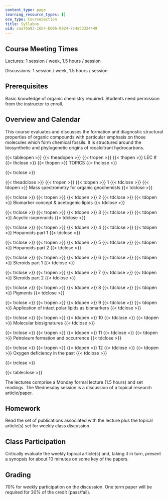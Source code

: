 ```yaml
---
content_type: page
learning_resource_types: []
ocw_type: CourseSection
title: Syllabus
uid: caa76a93-16b4-b60b-0924-7c4a53324449
---
```


Course Meeting Times
--------------------

Lectures: 1 session / week, 1.5 hours / session

Discussions: 1 session / week, 1.5 hours / session

Prerequisites
-------------

Basic knowledge of organic chemistry required. Students need permission from the instructor to enroll.

Overview and Calendar
---------------------

This course evaluates and discusses the formation and diagnostic structural properties of organic compounds with particular emphasis on those molecules which form chemical fossils. It is structured around the biosynthetic and phylogenetic origins of recalcitrant hydrocarbons.

{{< tableopen >}}
{{< theadopen >}}
{{< tropen >}}
{{< thopen >}}
LEC #
{{< thclose >}}
{{< thopen >}}
TOPICS
{{< thclose >}}

{{< trclose >}}

{{< theadclose >}}
{{< tropen >}}
{{< tdopen >}}
1
{{< tdclose >}}
{{< tdopen >}}
Mass spectrometry for organic geochemists
{{< tdclose >}}

{{< trclose >}}
{{< tropen >}}
{{< tdopen >}}
2
{{< tdclose >}}
{{< tdopen >}}
Biomarker concept & acetogenic lipids
{{< tdclose >}}

{{< trclose >}}
{{< tropen >}}
{{< tdopen >}}
3
{{< tdclose >}}
{{< tdopen >}}
Acyclic isoprenoids
{{< tdclose >}}

{{< trclose >}}
{{< tropen >}}
{{< tdopen >}}
4
{{< tdclose >}}
{{< tdopen >}}
Hopanoids part 1
{{< tdclose >}}

{{< trclose >}}
{{< tropen >}}
{{< tdopen >}}
5
{{< tdclose >}}
{{< tdopen >}}
Hopanoids part 2
{{< tdclose >}}

{{< trclose >}}
{{< tropen >}}
{{< tdopen >}}
6
{{< tdclose >}}
{{< tdopen >}}
Steroids part 1
{{< tdclose >}}

{{< trclose >}}
{{< tropen >}}
{{< tdopen >}}
7
{{< tdclose >}}
{{< tdopen >}}
Steroids part 2
{{< tdclose >}}

{{< trclose >}}
{{< tropen >}}
{{< tdopen >}}
8
{{< tdclose >}}
{{< tdopen >}}
Pigments
{{< tdclose >}}

{{< trclose >}}
{{< tropen >}}
{{< tdopen >}}
9
{{< tdclose >}}
{{< tdopen >}}
Application of intact polar lipids as biomarkers
{{< tdclose >}}

{{< trclose >}}
{{< tropen >}}
{{< tdopen >}}
10
{{< tdclose >}}
{{< tdopen >}}
Molecular biosignatures
{{< tdclose >}}

{{< trclose >}}
{{< tropen >}}
{{< tdopen >}}
11
{{< tdclose >}}
{{< tdopen >}}
Petroleum formation and occurrence
{{< tdclose >}}

{{< trclose >}}
{{< tropen >}}
{{< tdopen >}}
12
{{< tdclose >}}
{{< tdopen >}}
Oxygen deficiency in the past
{{< tdclose >}}

{{< trclose >}}

{{< tableclose >}}

The lectures comprise a Monday formal lecture (1.5 hours) and set readings. The Wednesday session is a discussion of a topical research article/paper.

Homework
--------

Read the set of publications associated with the lecture plus the topical article(s) set for weekly class discussion.

Class Participation
-------------------

Critically evaluate the weekly topical article(s) and, taking it in turn, present a synopsis for about 10 minutes on some key of the papers.

Grading
-------

70% for weekly participation on the discussion. One term paper will be required for 30% of the credit (pass/fail).